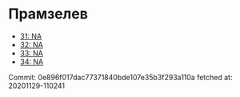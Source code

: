 # Прамзелев
- [31: NA](31.md)
- [32: NA](32.md)
- [33: NA](33.md)
- [34: NA](34.md)

Commit: 0e896f017dac77371840bde107e35b3f293a110a
 fetched at: 20201129-110241
